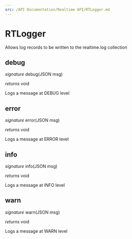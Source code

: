 ```yaml
---
src: /API Documentation/Realtime API/RTLogger.md
---
```


# RTLogger

Allows log records to be written to the realtime.log collection


## debug
_signature_ debug(JSON msg)</p>
_returns_ void</p>
Logs a message at DEBUG level

## error
_signature_ error(JSON msg)</p>
_returns_ void</p>
Logs a message at ERROR level

## info
_signature_ info(JSON msg)</p>
_returns_ void</p>
Logs a message at INFO level

## warn
_signature_ warn(JSON msg)</p>
_returns_ void</p>
Logs a message at WARN level

